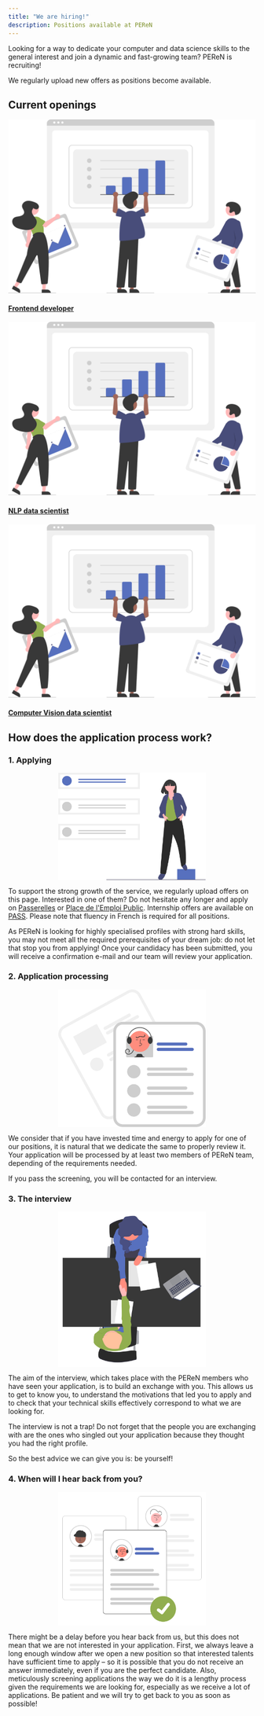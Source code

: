 ```yaml
---
title: "We are hiring!"
description: Positions available at PEReN
---
```


Looking for a way to dedicate your computer and data science skills to the general interest and join a dynamic and fast-growing team? PEReN is recruiting!

We regularly upload new offers as positions become available.




## Current openings

<div class="fr-grid-row fr-grid-row--gutters fr-grid-row--center recrutements fr-my-0">
    <div class="fr-col-6 fr-col-lg-3">
        <div class="fr-tile fr-enlarge-link">
            <div class="fr-tile__img">
                <img src="undraw_Data_re_80ws.svg" class="fr-responsive-img" titre="Frontend developer" alt="Frontend developer" />
            </div>
            <div class="fr-tile__body">
                <h4 class="fr-tile__title"><a class="fr-tile__link" href="https://passerelles.economie.gouv.fr/offre-de-emploi/emploi-developpeur-front-end-sen-peren-155-h-f_4165.aspx">Frontend developer</a></h4>
            </div>
        </div>
    </div>
    <div class="fr-col-6 fr-col-lg-3">
        <div class="fr-tile fr-enlarge-link">
            <div class="fr-tile__img">
                <img src="undraw_Data_re_80ws.svg" class="fr-responsive-img" title="NLP data scientist" alt="NLP data scientist" />
            </div>
            <div class="fr-tile__body">
                <h4 class="fr-tile__title"><a class="fr-tile__link" href="https://www.passerelles.economie.gouv.fr/offre-de-emploi/emploi-specialiste-en-traitement-automatique-du-langage-et-ia-nlp-data-scientist-sen-peren-157-h-f_4208.aspx">NLP data scientist</a></h4>
            </div>
        </div>
    </div>
    <div class="fr-col-6 fr-col-lg-3">
        <div class="fr-tile fr-enlarge-link">
            <div class="fr-tile__img">
                <img src="undraw_Data_re_80ws.svg" class="fr-responsive-img" title="Computer Vision data scientist" alt="Computer Vision data scientist" />
            </div>
            <div class="fr-tile__body">
                <h4 class="fr-tile__title"><a class="fr-tile__link" href="https://www.passerelles.economie.gouv.fr/offre-de-emploi/emploi-specialiste-en-traitement-de-l-image-et-ia-computer-vision-data-scientist-sen-peren-156-h-f_4207.aspx">Computer Vision data scientist</a></h4>
            </div>
        </div>
    </div>
</div>




## How does the application process work?

### 1. Applying

<img style="max-width: 300px; display: block; margin: auto;" src="undraw_job_offers_kw5d.svg" alt="Illustration for the section" title="Je postule">

To support the strong growth of the service, we regularly upload offers on this page. Interested in one of them? Do not hesitate any longer and apply on [Passerelles][1] or [Place de l'Emploi Public][2]. Internship offers are available on [PASS][3]. Please note that fluency in French is required for all positions.

As PEReN is looking for highly specialised profiles with strong hard skills, you may not meet all the required prerequisites of your dream job: do not let that stop you from applying!
Once your candidacy has been submitted, you will receive a confirmation e-mail and our team will review your application.



[1]: https://passerelles.economie.gouv.fr
[2]: https://place-emploi-public.gouv.fr/
[3]: https://www.pass.fonction-publique.gouv.fr/


### 2. Application processing

<img style="max-width: 300px; display: block; margin: auto;" src="undraw_Resume_re_hkth.svg" alt="Illustration for the section" title="Examen des candidatures">

We consider that if you have invested time and energy to apply for one of our positions, it is natural that we dedicate the same to properly review it. Your application will be processed by at least two members of PEReN team, depending of the requirements needed.

If you pass the screening, you will be contacted for an interview.



### 3. The interview

<img style="max-width: 300px; display: block; margin: auto;" src="../equipe/undraw_interview_rmcf.svg" alt="Illustration for the section" title="Entretien">

The aim of the interview, which takes place with the PEReN members who have seen your application, is to build an exchange with you. This allows us to get to know you, to understand the motivations that led you to apply and to check that your technical skills effectively correspond to what we are looking for.

The interview is not a trap! Do not forget that the people you are exchanging with are the ones who singled out your application because they thought you had the right profile.

So the best advice we can give you is: be yourself!



### 4. When will I hear back from you?

<img style="max-width: 300px; display: block; margin: auto;" src="undraw_Hiring_re_yk5n.svg" alt="Illustration for the section" title="Réponse définitive">

There might be a delay before you hear back from us, but this does not mean that we are not interested in your application. First, we always leave a long enough window after we open a new position so that interested talents have sufficient time to apply – so it is possible that you do not receive an answer immediately, even if you are the perfect candidate. Also, meticulously screening applications the way we do it is a lengthy process given the requirements we are looking for, especially as we receive a lot of applications. Be patient and we will try to get back to you as soon as possible!
